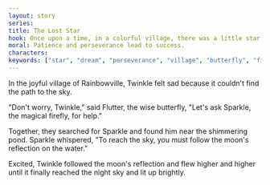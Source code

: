 ```yaml
---
layout: story
series: 
title: The Lost Star
hook: Once upon a time, in a colorful village, there was a little star named Twinkle who always dreamed of shining bright in the sky. Would Twinkle achieve its dream?
moral: Patience and perseverance lead to success.
characters: 
keywords: ["star", "dream", "perseverance", "village", "butterfly", "firefly", "reflection", "night sky", "shine"]
---
```


In the joyful village of Rainbowville, Twinkle felt sad because it couldn't find the path to the sky.

"Don't worry, Twinkle," said Flutter, the wise butterfly, "Let's ask Sparkle, the magical firefly, for help."

Together, they searched for Sparkle and found him near the shimmering pond. Sparkle whispered, "To reach the sky, you must follow the moon's reflection on the water."

Excited, Twinkle followed the moon's reflection and flew higher and higher until it finally reached the night sky and lit up brightly.
